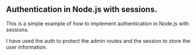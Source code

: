## Authentication in Node.js with sessions.

This is a simple example of how to implement authentication in Node.js with sessions.

I have used the auth to protect the admin routes and the session to store the user information.

